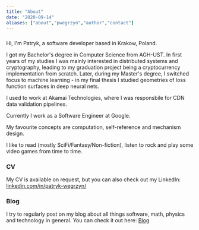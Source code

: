 ```yaml
---
title: "About"
date: "2020-09-14"
aliases: ["about","pwegrzyn","author","contact"]
---
```


#####

Hi, I'm Patryk, a software developer based in Krakow, Poland. 

I got my Bachelor's degree in Computer Science from AGH-UST. In first years of my studies I was mainly interested in distributed systems and cryptography, leading to my graduation project being a cryptocurrency implementation from scratch. Later, during my Master's degree, I switched focus to machine learning - in my final thesis I studied geometries of loss function surfaces in deep neural nets.

I used to work at Akamai Technologies, where I was responsbile for CDN data validation pipelines.

Currently I work as a Software Engineer at Google.

My favourite concepts are computation, self-reference and mechanism design.

I like to read (mostly SciFi/Fantasy/Non-fiction), listen to rock and play some video games from time to time.

### CV

My CV is available on request, but you can also check out my LinkedIn: [linkedin.com/in/patryk-wegrzyn/](https://www.linkedin.com/in/patryk-wegrzyn/)

### Blog

I try to regularly post on my blog about all things software, math, physics and technology in general. You can check it out here: [Blog](/posts/)
